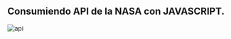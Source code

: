 ## Consumiendo API de la NASA con JAVASCRIPT.

![api](https://github.com/0623CIFSNCN05LAED/grupo-11/assets/139799911/d21a41a2-8273-49eb-9d44-c71ab3964185)


